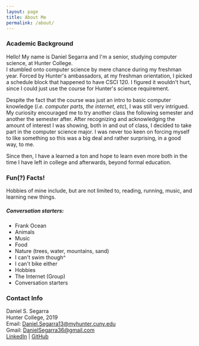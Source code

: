 ```yaml
---
layout: page
title: About Me
permalink: /about/
---
```


### Academic Background

Hello! My name is Daniel Segarra and I'm a senior, studying computer science, at Hunter College.  
I stumbled onto computer science by mere chance during my freshman year. Forced by Hunter's ambassadors, at my freshman orientation, I picked a schedule block that happened to have CSCI 120. I figured it wouldn't hurt, since I could just use the course for Hunter's science requirement.  

Despite the fact that the course was just an intro to basic computer knowledge (*i.e. computer parts, the internet, etc*), I was still very intrigued. My curiosity encouraged me to try another class the following semester and another the semester after. After recognizing and acknowledging the amount of interest I was showing, both in and out of class, I decided to take part in the computer science major. I was never too keen on forcing myself to like something so this was a big deal and rather surprising, in a good way, to me.  

Since then, I have a learned a ton and hope to learn even more both in the time I have left in college and afterwards, beyond formal education.  

### Fun(?) Facts!

Hobbies of mine include, but are not limited to, reading, running, music, and learning new things.  

##### Conversation starters:
- Frank Ocean
- Animals
- Music
- Food
- Nature (trees, water, mountains, sand)
- I can't swim though^
- I can't bike either
- Hobbies
- The Internet (Group)
- Conversation starters


### Contact Info
Daniel S. Segarra  
Hunter College, 2019  
Email: [Daniel.Segarra13@myhunter.cuny.edu](mailto:Daniel.Segarra13@myhunter.cuny.edu)  
Gmail: [DanielSegarra36@gmail.com](mailto:DanielSegarra36@gmail.com)  
[LinkedIn](https://www.linkedin.com/in/daniel-segarra-664189133/) | [GitHub](https://github.com/DanieSegarra36)  